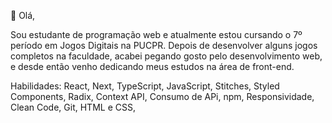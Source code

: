 👋 Olá, 

Sou estudante de programação web e atualmente estou cursando o 7º período em Jogos Digitais na PUCPR. Depois de desenvolver alguns jogos completos na faculdade, acabei pegando gosto pelo desenvolvimento web, e desde então venho dedicando meus estudos na área de front-end.

Habilidades: React, Next, TypeScript, JavaScript, Stitches, Styled Components, Radix, Context API, Consumo de APi, npm, Responsividade, Clean Code, Git,  HTML e CSS, 


<!---
HiLucred/HiLucred is a ✨ special ✨ repository because its `README.md` (this file) appears on your GitHub profile.
You can click the Preview link to take a look at your changes.
--->
